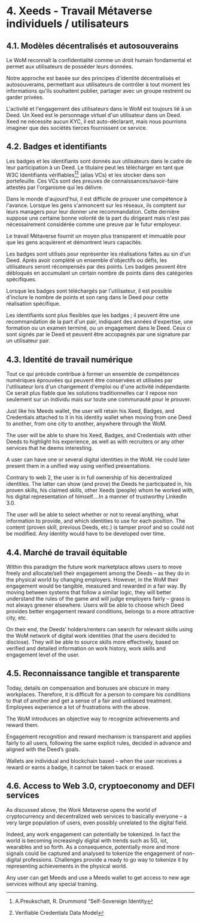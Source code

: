 # 4. Xeeds - Travail Métaverse individuels / utilisateurs

## 4.1. Modèles décentralisés et autosouverains

Le WoM reconnaît la confidentialité comme un droit humain fondamental et permet aux utilisateurs de posséder leurs données.

Notre approche est basée sur des principes d'identité décentralisés et autosouverains, permettant aux utilisateurs de contrôler à tout moment les informations qu'ils souhaitent publier, partager avec un groupe restreint ou garder privées.

L'activité et l'engagement des utilisateurs dans le WoM est toujours lié à un Deed. Un Xeed est le personnage virtuel d'un utilisateur dans un Deed. Xeed ne nécessite aucun KYC, il est auto-déclarant, mais nous pourrions imaginer que des sociétés tierces fournissent ce service.

## 4.2. Badges et identifiants

Les badges et les identifiants sont donnés aux utilisateurs dans le cadre de leur participation à un Deed. Le titulaire peut les télécharger en tant que W3C Identifiants vérifiables[^7][^8] (alias VCs) et les stocker dans son portefeuille. Ces VCs sont des preuves de connaissances/savoir-faire attestés par l'organisme qui les délivre.

Dans le monde d'aujourd'hui, il est difficile de prouver une compétence à l'avance. Lorsque les gens s'annoncent sur les réseaux, ils comptent sur leurs managers pour leur donner une recommandation. Cette dernière suppose une certaine bonne volonté de la part du dirigeant mais n'est pas nécessairement considérée comme une preuve par le futur employeur.

Le travail Métaverse fournit un moyen plus transparent et immuable pour que les gens acquièrent et démontrent leurs capacités.

Les badges sont utilisés pour représenter les réalisations faites au sin d'un Deed. Après avoir complété un ensemble d'objectifs ou défis, les utilisateurs seront récompensés par des points. Les badges peuvent être débloqués en accumulant un certain nombre de points dans des catégories spécifiques.

Lorsque les badges sont téléchargés par l'utilisateur, il est possible d'inclure le nombre de points et son rang dans le Deed pour cette réalisation spécifique.

Les identifiants sont plus flexibles que les badges ; il peuvent être une recommandation de la part d'un pair, indiquant des années d'expertise, une formation ou un examen terminé, ou un engagement dans le Deed. Ceux ci sont signés par le Deed et peuvent être accopagnés par une signature par un utilisateur pair.

## 4.3. Identité de travail numérique

Tout ce qui précède contribue à former un ensemble de compétences numériques éprouvées qui peuvent être conservées et utilisées par l'utilisateur lors d'un changement d'emploi ou d'une activité indépendante. Ce serait plus fiable que les solutions traditionnelles car il repose non seulement sur un individu mais sur toute une communauté pour le prouver.

Just like his Meeds wallet, the user will retain his Xeed, Badges, and Credentials attached to it in his identity wallet when moving from one Deed to another, from one city to another, anywhere through the WoM.

The user will be able to share his Xeed, Badges, and Credentials with other Deeds to highlight his experience, as well as with recruiters or any other services that he deems interesting.

A user can have one or several digital identities in the WoM. He could later present them in a unified way using verified presentations.

Contrary to web 2, the user is in full ownership of his decentralized identities. The latter can show (and prove) the Deeds he participated in, his proven skills, his claimed skills, other Xeeds (people) whom he worked with, his digital representation of himself....In a manner of trustworthy LinkedIn 3.0.

The user will be able to select whether or not to reveal anything, what information to provide, and which identities to use for each position. The content (proven skill, previous Deeds, etc.) is tamper proof and so could not be modified. Any identity would have to be developed over time.

## 4.4. Marché de travail équitable

Within this paradigm the future work marketplace allows users to move freely and allocate/sell their engagement among the Deeds – as they do in the physical world by changing employers. However, in the WoM their engagement would be tangible, measured and rewarded in a fair way. By moving between systems that follow a similar logic, they will better understand the rules of the game and will judge employers fairly – grass is not always greener elsewhere. Users will be able to choose which Deed provides better engagement reward conditions, belongs to a more attractive city, etc.

On their end, the Deeds’ holders/renters can search for relevant skills using the WoM network of digital work identities (that the users decided to disclose). They will be able to source skills more effectively, based on verified and detailed information on work history, work skills and engagement level of the user.

## 4.5. Reconnaissance tangible et transparente

Today, details on compensation and bonuses are obscure in many workplaces. Therefore, it is difficult for a person to compare his conditions to that of another and get a sense of a fair and unbiased treatment. Employees experience a lot of frustrations with the above.

The WoM introduces an objective way to recognize achievements and reward them.

Engagement recognition and reward mechanism is transparent and applies fairly to all users, following the same explicit rules, decided in advance and aligned with the Deed’s goals.

Wallets are individual and blockchain based – when the user receives a reward or earns a badge, it cannot be taken back or erased.

## 4.6. Access to Web 3.0, cryptoeconomy and DEFI services

As discussed above, the Work Metaverse opens the world of cryptocurrency and decentralized web services to basically everyone – a very large population of users, even possibly unrelated to the digital field.

Indeed, any work engagement can potentially be tokenized. In fact the world is becoming increasingly digital with trends such as 5G, iot, wearables and so forth. As a consequence, potentially more and more signals could be captured and analysed to tokenize the engagement of non-digital professions. Challenges provide a ready to go way to tokenize it by representing achievements in the physical world.

Any user can get Meeds and use a Meeds wallet to get access to new age services without any special training.

[^7]: A.Preukschatt, R. Drummond “Self-Sovereign Identity
[^8]: Verifiable Credentials Data Model

